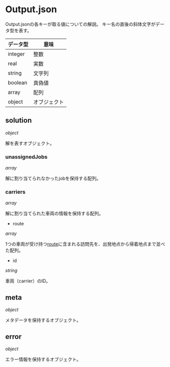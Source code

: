 # Output.json

Output.jsonの各キーが取る値についての解説。
キー名の直後の斜体文字がデータ型を表す。

|データ型|意味|
|---|---|
|integer|整数|
|real|実数|
|string|文字列|
|boolean|真偽値|
|array|配列|
|object|オブジェクト|

## solution

*object*

解を表すオブジェクト。

### unassignedJobs

*array*

解に割り当てられなかったjobを保持する配列。

### carriers

*array*

解に割り当てられた車両の情報を保持する配列。

* route

*array*

1つの車両が受け持つ[route](route.md)に含まれる訪問先を、出発地点から帰着地点まで並べた配列。

* id

*string*

車両（carrier）のID。

## meta

*object*

メタデータを保持するオブジェクト。

## error

*object*

エラー情報を保持するオブジェクト。

